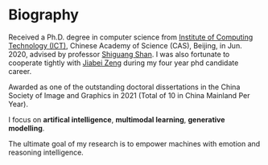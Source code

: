 # Biography
Received a Ph.D. degree in computer science from [Institute of Computing Technology (ICT)](http://www.ict.ac.cn), Chinese Academy of Science (CAS), Beijing, in Jun. 2020, advised by professor [Shiguang Shan](https://vipl.ict.ac.cn/people/~sgshan). I was also fortunate to cooperate tightly with [Jiabei Zeng](https://dualplus.github.io/) during my four year phd candidate career.

Awarded as one of the outstanding doctoral dissertations in the China Society of Image and Graphics in 2021 (Total of 10 in China Mainland Per Year).

I focus on **artifical intelligence**, **multimodal learning**, **generative modelling**.

The ultimate goal of my research is to empower machines with emotion and reasoning intelligence.